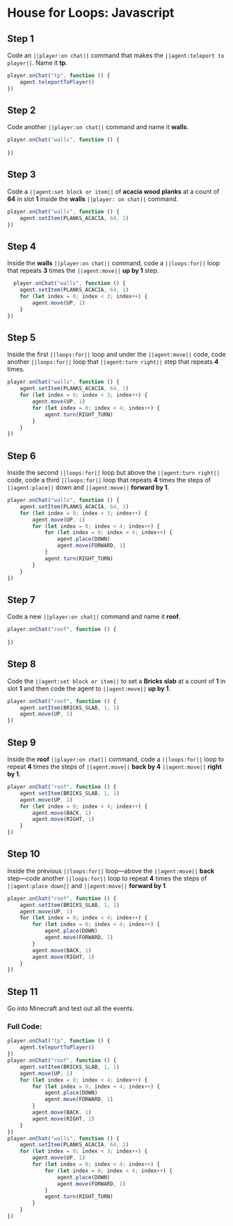 ﻿# House for Loops: Javascript

## Step 1
Code an ``||player:on chat||`` command that makes the ``||agent:teleport to player||``. Name it **tp**. 

```javascript
player.onChat("tp", function () { 
    agent.teleportToPlayer() 
}) 
```

## Step 2
Code another ``||player:on chat||`` command and name it **walls**.

```javascript
player.onChat("walls", function () { 
 
}) 
```

## Step 3
Code a ``||agent:set block or item||`` of **acacia wood planks** at a count of **64** in slot **1** inside the **walls** ``||player: on chat||`` command.

```javascript
player.onChat("walls", function () { 
    agent.setItem(PLANKS_ACACIA, 64, 1) 
}) 
```

## Step 4
Inside the **walls** ``||player:on chat||`` command, code a ``||loops:for||`` loop that repeats **3** times the ``||agent:move||`` **up by 1** step.

```javascript
  player.onChat("walls", function () { 
    agent.setItem(PLANKS_ACACIA, 64, 1) 
    for (let index = 0; index < 3; index++) { 
        agent.move(UP, 1) 
    } 
}) 
```

## Step 5
Inside the first ``||loops:for||`` loop and under the  ``||agent:move||`` code, code another ``||loops:for||`` loop that ``||agent:turn right||`` step that repeats **4** times.

```javascript
player.onChat("walls", function () { 
    agent.setItem(PLANKS_ACACIA, 64, 1) 
    for (let index = 0; index < 3; index++) { 
        agent.move(UP, 1) 
        for (let index = 0; index < 4; index++) { 
            agent.turn(RIGHT_TURN) 
        } 
    } 
}) 
```

## Step 6
Inside the second ``||loops:for||`` loop but above the ``||agent:turn right||`` code, code a third ``||loops:for||`` loop that repeats **4** times the steps of ``||agent:place||`` down and ``||agent:move||`` **forward by 1**.

```javascript
player.onChat("walls", function () { 
    agent.setItem(PLANKS_ACACIA, 64, 1) 
    for (let index = 0; index < 3; index++) { 
        agent.move(UP, 1) 
        for (let index = 0; index < 4; index++) { 
            for (let index = 0; index < 4; index++) { 
                agent.place(DOWN) 
                agent.move(FORWARD, 1) 
            } 
            agent.turn(RIGHT_TURN) 
        } 
    } 
}) 
```

## Step 7
Code a new ``||player:on chat||`` command and name it **roof**.   

```javascript
player.onChat("roof", function () { 
 
}) 
```

## Step 8
Code the ``||agent:set block or item||`` to set a **Bricks slab** at a count of **1** in slot **1** and then code the agent to ``||agent:move||`` **up by 1**.

```javascript
player.onChat("roof", function () { 
    agent.setItem(BRICKS_SLAB, 1, 1) 
    agent.move(UP, 1) 
}) 
```

## Step 9
Inside the **roof** ``||player:on chat||`` command, code a ``||loops:for||`` loop to repeat **4** times the steps of ``||agent:move||`` **back by 4** ``||agent:move||`` **right by 1**.  
	
```javascript
player.onChat("roof", function () { 
    agent.setItem(BRICKS_SLAB, 1, 1) 
    agent.move(UP, 1) 
    for (let index = 0; index < 4; index++) { 
        agent.move(BACK, 1) 
        agent.move(RIGHT, 1) 
    } 
}) 
```

## Step 10
Inside the previous ``||loops:for||`` loop—above the ``||agent:move||`` **back** step—code another ``||loops:for||`` loop to repeat **4** times the steps of  ``||agent:place down||`` and ``||agent:move||`` **forward by 1**.

```javascript
player.onChat("roof", function () { 
    agent.setItem(BRICKS_SLAB, 1, 1) 
    agent.move(UP, 1) 
    for (let index = 0; index < 4; index++) { 
        for (let index = 0; index < 4; index++) { 
            agent.place(DOWN) 
            agent.move(FORWARD, 1) 
        } 
        agent.move(BACK, 1) 
        agent.move(RIGHT, 1) 
    } 
}) 
```

## Step 11
Go into Minecraft and test out all the events.

### Full Code: 

```javascript
player.onChat("tp", function () {
    agent.teleportToPlayer()
})
player.onChat("roof", function () {
    agent.setItem(BRICKS_SLAB, 1, 1)
    agent.move(UP, 1)
    for (let index = 0; index < 4; index++) {
        for (let index = 0; index < 4; index++) {
            agent.place(DOWN)
            agent.move(FORWARD, 1)
        }
        agent.move(BACK, 1)
        agent.move(RIGHT, 1)
    }
})
player.onChat("walls", function () {
    agent.setItem(PLANKS_ACACIA, 64, 1)
    for (let index = 0; index < 3; index++) {
        agent.move(UP, 1)
        for (let index = 0; index < 4; index++) {
            for (let index = 0; index < 4; index++) {
                agent.place(DOWN)
                agent.move(FORWARD, 1)
            }
            agent.turn(RIGHT_TURN)
        }
    }
})
```

